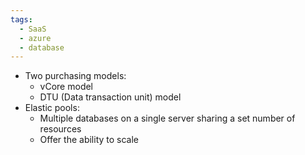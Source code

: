 ```yaml
---
tags:
  - SaaS
  - azure
  - database
---
```

- Two purchasing models:
	- vCore model
	- DTU (Data transaction unit) model
- Elastic pools:
	- Multiple databases on a single server sharing a set number of resources
	- Offer the ability to scale